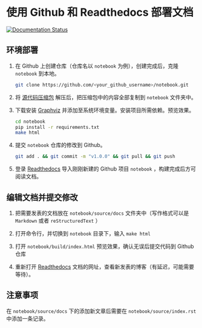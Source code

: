 # 使用 Github 和 Readthedocs 部署文档

[![Documentation Status](https://readthedocs.org/projects/zhyantao/badge/?version=latest)](https://zhyantao.readthedocs.io/zh_CN/latest/?badge=latest)

## 环境部署

1. 在 Github 上创建仓库（仓库名以 `notebook` 为例），创建完成后，克隆 `notebook` 到本地。

    ```Bash
    git clone https://github.com/<your_github_username>/notebook.git
    ```

2. 将 [源代码压缩包](https://github.com/zhyantao/readthedocs-with-github/archive/refs/heads/master.zip) 解压后，把压缩包中的内容全部复制到 `notebook` 文件夹中。
    
3. 下载安装 [Graphviz](https://graphviz.org/) 并添加至系统环境变量。安装项目所需依赖。预览效果。

    ```Bash
    cd notebook
    pip install -r requirements.txt
    make html
    ```

4. 提交 `notebook` 仓库的修改到 Github。
    
    ```Bash
    git add . && git commit -m "v1.0.0" && git pull && git push
    ```
    
5. 登录 [Readthedocs](https://readthedocs.org/) 导入刚刚新建的 Github 项目 `notebook` ，构建完成后方可阅读文档。


## 编辑文档并提交修改

1. 把需要发表的文档放在 `notebook/source/docs` 文件夹中（写作格式可以是 `Markdown` 或者 `reStructuredText` ）

2. 打开命令行，并切换到 `notebook` 目录下，输入 `make html`

3. 打开 `notebook/build/index.html` 预览效果，确认无误后提交代码到 Github 仓库

4. 重新打开 [Readthedocs](https://readthedocs.org/) 文档的网址，查看新发表的博客（有延迟，可能需要等待）。


## 注意事项

在 `notebook/source/docs` 下的添加新文章后需要在 `notebook/source/index.rst` 中添加一条记录。
